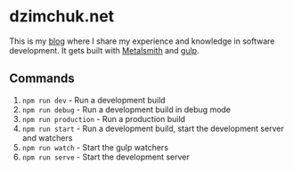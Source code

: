 # dzimchuk.net
This is my [blog](https://www.dzimchuk.net) where I share my experience and knowledge in software development. It gets built with [Metalsmith](https://github.com/segmentio/metalsmith) and [gulp](https://github.com/gulpjs/gulp).

## Commands

1. `npm run dev` - Run a development build
1. `npm run debug` - Run a development build in debug mode
1. `npm run production` - Run a production build
1. `npm run start` - Run a development build, start the development server and watchers
1. `npm run watch` - Start the gulp watchers
1. `npm run serve` - Start the development server
